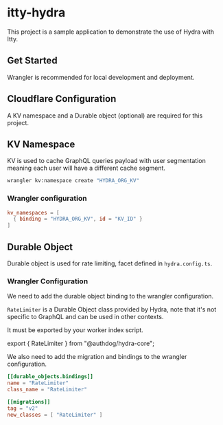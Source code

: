 # itty-hydra

This project is a sample application to demonstrate the use of Hydra with Itty.

## Get Started

Wrangler is recommended for local development and deployment.

## Cloudflare Configuration

A KV namespace and a Durable object (optional) are required for this project.

## KV Namespace

KV is used to cache GraphQL queries payload with user segmentation meaning each user will have a different cache segment.

```bash
wrangler kv:namespace create "HYDRA_ORG_KV"
```

### Wrangler configuration

```toml
kv_namespaces = [
  { binding = "HYDRA_ORG_KV", id = "KV_ID" }
]
```

## Durable Object

Durable object is used for rate limiting, facet defined in `hydra.config.ts`.

### Wrangler Configuration

We need to add the durable object binding to the wrangler configuration.

`RateLimiter` is a Durable Object class provided by Hydra, note that it's not specific to GraphQL and can be used in other contexts.

It must be exported by your worker index script.

export { RateLimiter } from "@authdog/hydra-core";

We also need to add the migration and bindings to the wrangler configuration.

```toml
[[durable_objects.bindings]]
name = "RateLimiter"
class_name = "RateLimiter"

[[migrations]]
tag = "v2"
new_classes = [ "RateLimiter" ]
```
